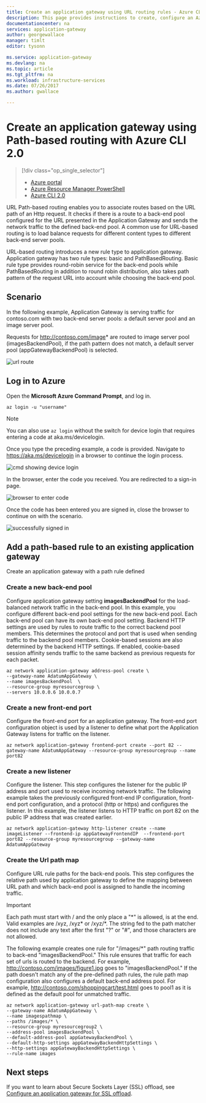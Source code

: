 ```yaml
---
title: Create an application gateway using URL routing rules - Azure CLI 2.0 | Microsoft Docs
description: This page provides instructions to create, configure an Azure application gateway using URL routing rules
documentationcenter: na
services: application-gateway
author: georgewallace
manager: timlt
editor: tysonn

ms.service: application-gateway
ms.devlang: na
ms.topic: article
ms.tgt_pltfrm: na
ms.workload: infrastructure-services
ms.date: 07/26/2017
ms.author: gwallace

---
```

# Create an application gateway using Path-based routing with Azure CLI 2.0

> [!div class="op_single_selector"]
> * [Azure portal](application-gateway-create-url-route-portal.md)
> * [Azure Resource Manager PowerShell](application-gateway-create-url-route-arm-ps.md)
> * [Azure CLI 2.0](application-gateway-create-url-route-cli.md)

URL Path-based routing enables you to associate routes based on the URL path of an Http request. It checks if there is a route to a back-end pool configured for the URL presented in the Application Gateway and sends the network traffic to the defined back-end pool. A common use for URL-based routing is to load balance requests for different content types to different back-end server pools.

URL-based routing introduces a new rule type to application gateway. Application gateway has two rule types: basic and PathBasedRouting. Basic rule type provides round-robin service for the back-end pools while PathBasedRouting in addition to round robin distribution, also takes path pattern of the request URL into account while choosing the back-end pool.

## Scenario

In the following example, Application Gateway is serving traffic for contoso.com with two back-end server pools: a default server pool and an image server pool.

Requests for http://contoso.com/image* are routed to image server pool (imagesBackendPool), if the path pattern does not match, a default server pool (appGatewayBackendPool) is selected.

![url route](./media/application-gateway-create-url-route-cli/scenario.png)

## Log in to Azure

Open the **Microsoft Azure Command Prompt**, and log in. 

```azurecli
az login -u "username"
```

> [!NOTE]
> You can also use `az login` without the switch for device login that requires entering a code at aka.ms/devicelogin.

Once you type the preceding example, a code is provided. Navigate to https://aka.ms/devicelogin in a browser to continue the login process.

![cmd showing device login][1]

In the browser, enter the code you received. You are redirected to a sign-in page.

![browser to enter code][2]

Once the code has been entered you are signed in, close the browser to continue on with the scenario.

![successfully signed in][3]

## Add a path-based rule to an existing application gateway

Create an application gateway with a path rule defined

### Create a new back-end pool

Configure application gateway setting **imagesBackendPool** for the load-balanced network traffic in the back-end pool. In this example, you configure different back-end pool settings for the new back-end pool. Each back-end pool can have its own back-end pool setting.  Backend HTTP settings are used by rules to route traffic to the correct backend pool members. This determines the protocol and port that is used when sending traffic to the backend pool members. Cookie-based sessions are also determined by the backend HTTP settings.  If enabled, cookie-based session affinity sends traffic to the same backend as previous requests for each packet.

```azurecli
az network application-gateway address-pool create \
--gateway-name AdatumAppGateway \
--name imagesBackendPool  \
--resource-group myresourcegroup \
--servers 10.0.0.6 10.0.0.7
```

### Create a new front-end port

Configure the front-end port for an application gateway. The front-end port configuration object is used by a listener to define what port the Application Gateway listens for traffic on the listener.

```azurecli
az network application-gateway frontend-port create --port 82 --gateway-name AdatumAppGateway --resource-group myresourcegroup --name port82
```

### Create a new listener

Configure the listener. This step configures the listener for the public IP address and port used to receive incoming network traffic. The following example takes the previously configured front-end IP configuration,  front-end port configuration, and a protocol (http or https) and configures the listener. In this example, the listener listens to HTTP traffic on port 82 on the public IP address that was created earlier.

```azurecli
az network application-gateway http-listener create --name imageListener --frontend-ip appGatewayFrontendIP  --frontend-port port82 --resource-group myresourcegroup --gateway-name AdatumAppGateway
```

### Create the Url path map

Configure URL rule paths for the back-end pools. This step configures the relative path used by application gateway to define the mapping between URL path and which back-end pool is assigned to handle the incoming traffic.

> [!IMPORTANT]
> Each path must start with / and the only place a "\*" is allowed, is at the end. Valid examples are /xyz, /xyz* or /xyz/*. The string fed to the path matcher does not include any text after the first "?" or "#", and those characters are not allowed. 

The following example creates one rule for "/images/*" path routing traffic to back-end "imagesBackendPool." This rule ensures that traffic for each set of urls is routed to the backend. For example, http://contoso.com/images/figure1.jpg goes to "imagesBackendPool." If the path doesn't match any of the pre-defined path rules, the rule path map configuration also configures a default back-end address pool. For example, http://contoso.com/shoppingcart/test.html goes to pool1 as it is defined as the default pool for unmatched traffic.

```azurecli
az network application-gateway url-path-map create \
--gateway-name AdatumAppGateway \
--name imagespathmap \
--paths /images/* \
--resource-group myresourcegroup2 \
--address-pool imagesBackendPool \
--default-address-pool appGatewayBackendPool \
--default-http-settings appGatewayBackendHttpSettings \
--http-settings appGatewayBackendHttpSettings \
--rule-name images
```

## Next steps

If you want to learn about Secure Sockets Layer (SSL) offload, see [Configure an application gateway for SSL offload](application-gateway-ssl-arm.md).


[scenario]: ./media/application-gateway-create-url-route-cli/scenario.png
[1]: ./media/application-gateway-create-url-route-cli/figure1.png
[2]: ./media/application-gateway-create-url-route-cli/figure2.png
[3]: ./media/application-gateway-create-url-route-cli/figure3.png
